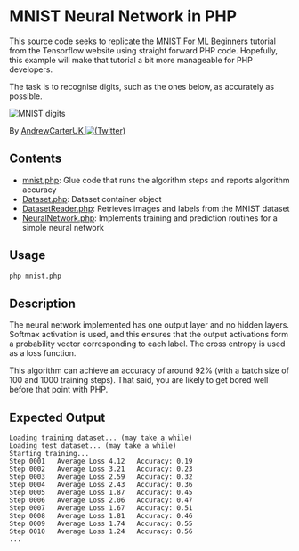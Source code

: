 # MNIST Neural Network in PHP

This source code seeks to replicate the [MNIST For ML Beginners](https://www.tensorflow.org/versions/r1.1/get_started/mnist/beginners) tutorial from the Tensorflow website using straight forward PHP code. Hopefully, this example will make that tutorial a bit more manageable for PHP developers.

The task is to recognise digits, such as the ones below, as accurately as possible.

![MNIST digits](https://www.tensorflow.org/versions/r1.1/images/MNIST.png)

By [AndrewCarterUK ![(Twitter)](http://i.imgur.com/wWzX9uB.png)](https://twitter.com/AndrewCarterUK)

## Contents

- [mnist.php](mnist.php): Glue code that runs the algorithm steps and reports algorithm accuracy
- [Dataset.php](src/Dataset/Dataset.php): Dataset container object
- [DatasetReader.php](src/Dataset/DatasetReader.php): Retrieves images and labels from the MNIST dataset
- [NeuralNetwork.php](src/NeuralNetwork.php): Implements training and prediction routines for a simple neural network

## Usage

```sh
php mnist.php
```

## Description

The neural network implemented has one output layer and no hidden layers. Softmax activation is used, and this ensures that the output activations form a probability vector corresponding to each label. The cross entropy is used as a loss function.

This algorithm can achieve an accuracy of around 92% (with a batch size of 100 and 1000 training steps). That said, you are likely to get bored well before that point with PHP.

## Expected Output

```
Loading training dataset... (may take a while)
Loading test dataset... (may take a while)
Starting training...
Step 0001	Average Loss 4.12	Accuracy: 0.19
Step 0002	Average Loss 3.21	Accuracy: 0.23
Step 0003	Average Loss 2.59	Accuracy: 0.32
Step 0004	Average Loss 2.43	Accuracy: 0.36
Step 0005	Average Loss 1.87	Accuracy: 0.45
Step 0006	Average Loss 2.06	Accuracy: 0.47
Step 0007	Average Loss 1.67	Accuracy: 0.51
Step 0008	Average Loss 1.81	Accuracy: 0.46
Step 0009	Average Loss 1.74	Accuracy: 0.55
Step 0010	Average Loss 1.24	Accuracy: 0.56
...
```
